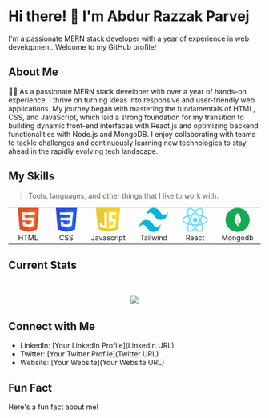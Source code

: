 # Hi there! 👋 I'm Abdur Razzak Parvej

I'm a passionate MERN stack developer with a year of experience in web development. Welcome to my GitHub profile!

## About Me

👨‍💻 As a passionate MERN stack developer with over a year of hands-on experience, I thrive on turning ideas into responsive and user-friendly web applications. My journey began with mastering the fundamentals of HTML, CSS, and JavaScript, which laid a strong foundation for my transition to building dynamic front-end interfaces with React.js and optimizing backend functionalities with Node.js and MongoDB. I enjoy collaborating with teams to tackle challenges and continuously learning new technologies to stay ahead in the rapidly evolving tech landscape.


## My Skills

> Tools, languages, and other things that I like to work with.

<table>
  <tr>
    <td align="center" width="96">
      <a href="#macropower-tech">
        <img src="./src/images/html.png" width="48" height="48" alt="HTML" />
      </a>
      <br>HTML
    </td>
    <td align="center" width="96">
      <a href="#macropower-tech">
        <img src="./src/images/css.png" width="48" height="48" alt="CSS" />
      </a>
      <br>CSS
    </td>
    <td align="center" width="96">
      <a href="#macropower-tech">
        <img src="./src/images/javascript.svg" width="48" height="48" alt="javascript" />
      </a>
      <br>Javascript
    </td>
    <td align="center" width="96">
      <a href="#macropower-tech">
        <img src="./src/images/Tailwind_CSS.png" width="58" height="48" alt="Tailwind" />
      </a>
      <br>Tailwind
    </td>
    <td align="center" width="96">
      <a href="#macropower-tech">
        <img src="./src/images/react.png" width="52" height="48" alt="react" />
      </a>
      <br>React
    </td>
    <td align="center" width="96">
      <a href="#macropower-tech">
        <img src="./src/images/mongodb-logo.png" width="48" height="48" alt="mongodb" />
      </a>
      <br>Mongodb
    </td>
  </tr>
</table>

## Current Stats

<br />
<p align="center">
  <img width="60%" src="https://github-readme-streak-stats.herokuapp.com?user=arparvej1&theme=react&hide_border=true&background=0D1117&stroke=0D1117&fire=FF1CF7&sideLabels=00F0FF&currStreakNum=FF1CF7&ring=FF1CF7&currStreakLabel=FF1CF7&sideNums=00F0FF" />
</p>


## Connect with Me

- LinkedIn: [Your LinkedIn Profile](LinkedIn URL)
- Twitter: [Your Twitter Profile](Twitter URL)
- Website: [Your Website](Your Website URL)

## Fun Fact

Here's a fun fact about me!
